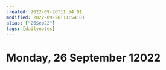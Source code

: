 ```yaml
---
created: 2022-09-26T11:54:01
modified: 2022-09-26T11:54:01
alias: ["26Sep22"]
tags: [dailynotes]
---
```


# Monday, 26 September 12022

